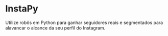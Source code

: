 # InstaPy
Utilize robôs em Python para ganhar seguidores reais e segmentados para alavancar o alcance da seu perfil do Instagram.

